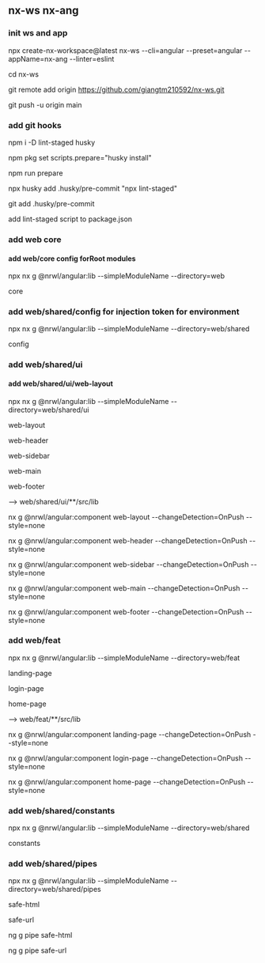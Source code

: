 ## nx-ws nx-ang

### init ws and app

npx create-nx-workspace@latest nx-ws --cli=angular --preset=angular --appName=nx-ang --linter=eslint

cd nx-ws

git remote add origin https://github.com/giangtm210592/nx-ws.git

git push -u origin main

### add git hooks

npm i -D lint-staged husky

npm pkg set scripts.prepare="husky install"

npm run prepare

npx husky add .husky/pre-commit "npx lint-staged"

git add .husky/pre-commit

add lint-staged script to package.json

### add web core

#### add web/core config forRoot modules

npx nx g @nrwl/angular:lib --simpleModuleName --directory=web

core

### add web/shared/config for injection token for environment

npx nx g @nrwl/angular:lib --simpleModuleName --directory=web/shared

config

### add web/shared/ui

#### add web/shared/ui/web-layout

npx nx g @nrwl/angular:lib --simpleModuleName --directory=web/shared/ui

web-layout

web-header

web-sidebar

web-main

web-footer

--> web/shared/ui/\*\*/src/lib

nx g @nrwl/angular:component web-layout --changeDetection=OnPush --style=none

nx g @nrwl/angular:component web-header --changeDetection=OnPush --style=none

nx g @nrwl/angular:component web-sidebar --changeDetection=OnPush --style=none

nx g @nrwl/angular:component web-main --changeDetection=OnPush --style=none

nx g @nrwl/angular:component web-footer --changeDetection=OnPush --style=none

### add web/feat

npx nx g @nrwl/angular:lib --simpleModuleName --directory=web/feat

landing-page

login-page

home-page

--> web/feat/\*\*/src/lib

nx g @nrwl/angular:component landing-page --changeDetection=OnPush --style=none

nx g @nrwl/angular:component login-page --changeDetection=OnPush --style=none

nx g @nrwl/angular:component home-page --changeDetection=OnPush --style=none

### add web/shared/constants

npx nx g @nrwl/angular:lib --simpleModuleName --directory=web/shared

constants

### add web/shared/pipes

npx nx g @nrwl/angular:lib --simpleModuleName --directory=web/shared/pipes

safe-html

safe-url

ng g pipe safe-html

ng g pipe safe-url
